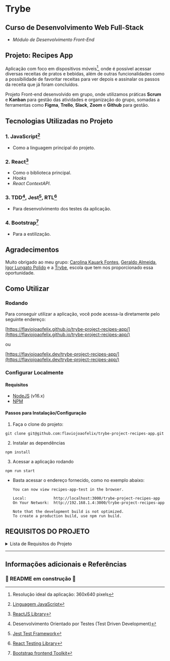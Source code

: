 # Trybe

## Curso de Desenvolvimento Web Full-Stack

- *Módulo de Desenvolvimento Front-End*


## Projeto: Recipes App

Aplicação com foco em dispositivos móveis[^1], onde é possível acessar diversas receitas de pratos e bebidas, além de outras funcionalidades como a possibilidade de favoritar receitas para ver depois e assinalar os passos da receita que já foram concluídos.

Projeto Front-end desenvolvido em grupo, onde utilizamos práticas **Scrum** e **Kanban** para gestão das atividades e organização do grupo, somadas a ferramentas como **Figma**, **Trello**, **Slack**, **Zoom** e **Github** para gestão.


## Tecnologias Utilizadas no Projeto

### 1. **JavaScript**[^2]

- Como a linguagem principal do projeto.

### 2. **React**[^3]

- Como o biblioteca principal.
- *Hooks*
- *React ContextAPI*.
  
### 3. **TDD**[^4], **Jest**[^5], **RTL**[^6]

- Para desenvolvimento dos testes da aplicação.

### 4. **Bootstrap**[^7]

- Para a estilização.


## Agradecimentos

Muito obrigado ao meu grupo: [Carolina Kauark Fontes](https://github.com/CarolinaKauark), [Geraldo Almeida](https://github.com/gralmeidan), [Igor Lungato Polido](https://github.com/polidex) e a [Trybe](https://www.betrybe.com/), escola que tem nos proporcionado essa oportunidade.


## Como Utilizar

### Rodando

Para conseguir utilizar a aplicação, você pode acessa-la diretamente pelo seguinte endereço:

[https://flaviojoaofelix.github.io/trybe-project-recipes-app/](https://flaviojoaofelix.github.io/trybe-project-recipes-app/)

ou

[https://flaviojoaofelix.dev/trybe-project-recipes-app/](https://flaviojoaofelix.dev/trybe-project-recipes-app/)


### Configurar Localmente

#### Requisitos

- [NodeJS](https://nodejs.org) (v16.x)
- [NPM](https://www.npmjs.com/)

#### Passos para Instalação/Configuração

1. Faça o clone do projeto:

```text
git clone git@github.com:flaviojoaofelix/trybe-project-recipes-app.git
```

2. Instalar as dependências

```text
npm install
```

3. Acessar a aplicação rodando

```text
npm run start
```

- Basta acessar o endereço fornecido, como no exemplo abaixo:

  ```text
  You can now view recipes-app-test in the browser.

  Local:            http://localhost:3000/trybe-project-recipes-app
  On Your Network:  http://192.168.1.4:3000/trybe-project-recipes-app

  Note that the development build is not optimized.
  To create a production build, use npm run build.
  ```


## REQUISITOS DO PROJETO

<details>
  <summary>Lista de Requisitos do Projeto</summary>

Nesse projeto, a pessoa que estiver utilizando o app pode procurar uma receita específica, explorar receitas baseado em diferentes critérios, favoritar e fazer as receitas, entre outras funcionalidades.

As telas sofrem variações dependendo do tipo da receita (se é comida ou bebida, no caso).

**_Obs: A maneira como as APIs devem ser estruturadas segue os seguintes modelos: <https://www.themealdb.com/api.php> e <https://www.thecocktaildb.com/api.php>_**

## Testes unitários

### 1 - Desenvolva os testes unitários de maneira que a cobertura seja de, no mínimo, 90%

<br />
<details>
  <summary><strong>Observações técnicas</strong></summary>

- Neste requisito vamos cobrir a nossa aplicação com testes unitários/integração utilizando a biblioteca [React Testing Library](https://testing-library.com/docs/react-testing-library/intro/), aproveite essa oportunidade para colocar em prática o [Desenvolvimento Orientado por Testes](https://blog.betrybe.com/tecnologia/tdd-test-driven-development/)

- Lembre-se de que no Desenvolvimento Orientado por Testes, você deve escrever os testes junto com o desenvolvimento de novas funcionalidades. Por esse motivo, este requisito só passará no avaliador enquanto sua aplicação estiver com a cobertura de testes desejada. Caso você adicione uma nova funcionalidade e não crie os testes para ela, este requisito pode parar de passar no avaliador.

- Os testes criados por você não irão influenciar os outros requisitos no avaliador. Você deverá desenvolver seus testes unitários/integração usando a biblioteca React Testing Library, enquanto o avaliador usará a biblioteca [Cypress](https://docs.cypress.io/) para avaliar os requisitos, inclusive os de cobertura.

</details>
<br />
<details>
  <summary><strong>O que será verificado</strong></summary>

- Verifica a cobertura de testes unitários

</details><br />

---

## Tela de login

> ⚠️ Obs: Para os testes passarem é necessário que o componente seja chamado de `Login.js`.

### 2 - Crie todos os elementos que devem respeitar os atributos descritos no protótipo para a tela de login

<details>
  <summary><strong>Observações técnicas</strong></summary>

- O input de email deve possuir o atributo `data-testid="email-input"`;
- O input de senha deve possuir o atributo `data-testid="password-input"`;
- O botão "Enter" deve possuir o atributo `data-testid="login-submit-btn"`.

</details>

<br /><details>

  <summary><strong>O que será verificado</strong></summary>

- Se têm os data-testids: email-input, password-input e login-submit-btn.

</details><br />

---

### 3 - Desenvolva a tela de maneira que a pessoa consiga escrever seu email no input de email e sua senha no input de senha

<br /><details>

  <summary><strong>O que será verificado</strong></summary>

- A possibilidade de escrever o email no input do email.
- A possibilidade de escrever a senha no input de senha.

</details><br />

---

### 4 - Desenvolva a tela de maneira que o formulário só seja válido após um email válido e uma senha de mais de 6 caracteres serem preenchidos

> Este requisito também inclui testes de cobertura da página `Login.js`.

<br /><details>

  <summary><strong>Observações técnicas</strong></summary>

- O formulário só fica válido após um email válido e uma senha de mais de 6 caracteres serem preenchidos;
- Caso o formulário esteja inválido, o botão de submeter deve estar desativado, contendo a propriedade `disabled`;
- Caso o formulário esteja válido, o botão de submeter deve estar ativado, não contendo a propriedade `disabled`.

</details>

<br /><details>

  <summary><strong>O que será verificado</strong></summary>

- O botão deve estar desativado se o email for inválido
- O botão deve estar desativado se a senha deve 6 caracteres ou menos
- O botão deve estar ativado se o email e a senha forem válidos
- Verifica a cobertura de 45% da tela de Login

</details><br />

---

### 5 - Após a submissão do formulário, salve no localStorage o e-mail da pessoa usuária na chave `user` e os tokens nas chaves `mealsToken` e `cocktailsToken`

<br /><details>

  <summary><strong>Observações técnicas</strong></summary>

- Após a submissão, o e-mail de pessoa usuária deve ser salvo em `localStorage` na chave `user` no formato `{ email: email-da-pessoa }`.
- Para os tokens, o valor de teste é sempre `1`.

</details>

<br /><details>

  <summary><strong>O que será verificado</strong></summary>

- Se após a submissão, a chave user está salva em localStorage.
- Se após a submissão, as chaves mealsToken e cocktailsToken estão salvas em localStorage

</details>

---

### 6 - Redirecione a pessoa usuária para a tela principal de receitas de comidas após a submissão e validação com sucesso do login

> Este requisito também inclui testes de cobertura da página `Login.js`.

<br /><details>

  <summary><strong>O que será verificado</strong></summary>

- Se a rota muda para a tela principal de receitas de comidas.
- Verifica a cobertura de 90% da tela de Login.

</details>

---

## Header

> ⚠️ Obs: Para os testes passarem é necessário que o componente seja chamado de `Header.js`.

### 7 - Implemente o header de acordo com a necessidade de cada tela

<br /><details>

  <summary><strong>Observações técnicas</strong></summary>

- O Header deve ter os seguintes elementos:
  - Ícone de perfil com o data-testid `profile-top-btn`, que deverá estar sempre presente;
  - Ícone de pesquisa com o data-testid `search-top-btn`, que deverá estar presente somente em alguma páginas (conforme a lista abaixo);
  - Título da página com o data-testid `page-title`, que deverá estar sempre presente.
- Os ícones podem ser encontrados em `src/images/profileIcon.svg` e em `src/images/searchIcon.svg`.
- Cada página deverá ter seu próprio título, que será renderizado pelo Header.
- Todas as rotas serão verificadas, portanto, crie as rotas que ainda não foram criadas.

</details>

<br /><details>

  <summary><strong>O que será verificado</strong></summary>

- Rota "/": **não** possui header
- Rota "/foods": possui o header com o título "Foods" e os ícones de perfil e pesquisa
- Rota "/drinks": possui o header com o título "Drinks" e os ícones de perfil e pesquisa
- Rota "foods/{id-da-receita}": **não** possui header
- Rota "drinks/{id-da-receita}": **não** possui header
- Rota "/foods/{id-da-receita}/in-progress": **não** possui header
- Rota "/drinks/{id-da-receita}/in-progress": **não** possui header
- Rota "/profile": possui o header com o título "Profile" e o ícone de perfil, mas **sem** o ícone de pesquisa
- Rota "/done-recipes": possui o header com o título "Done Recipes" e o ícone de perfil, mas **sem** o ícone de pesquisa
- Rota "/favorite-recipes": possui o header com o título "Favorite Recipes" e o ícone de perfil, mas **sem** o ícone de pesquisa

</details>

---

### 8 - Redirecione a pessoa usuária para a tela de perfil ao clicar no botão de perfil

> Este requisito também inclui testes de cobertura do componente `Header.js`.

<br /><details>

  <summary><strong>O que será verificado</strong></summary>

- Se a mudança de tela ocorre corretamente.
- Verifica a cobertura de 45% do componente Header.

</details>

---

### 9 - Desenvolva o botão de busca que, ao ser clicado, a barra de busca deve aparecer. O mesmo serve para escondê-la

> Este requisito também inclui testes de cobertura do componente `Header.js`.

<br /><details>

  <summary><strong>Observações técnicas</strong></summary>
  
- O input de busca deve possuir o atributo `data-testid="search-input"`

</details>

<br /><details>

  <summary><strong>O que será verificado</strong></summary>
  
- Se ao clicar no botão de busca pela primeira vez, a barra de busca aparece.
- Se ao clicar no botão de busca pela segunda vez, a barra de busca desaparece;
- Verifica a cobertura de 90% do componente Header

</details>

---

## Barra de busca - Header

> ⚠️ Obs: Para os testes passarem é necessário que o componente seja chamado de `SearchBar.js`.

### 10 - Implemente os elementos da barra de busca respeitando os atributos descritos no protótipo

<br /><details>

  <summary><strong>Observações técnicas</strong></summary>

- Deve existir os data-testids tanto na barra de busca quanto em todos os radio-buttons.
- O radio button de busca de ingrediente deve possuir o atributo `data-testid="ingredient-search-radio"`;
- O radio button de busca por nome deve possuir o atributo `data-testid="name-search-radio"`;
- O radio button de busca da primeira letra deve possuir o atributo `data-testid="first-letter-search-radio"`.
- O botão de busca deve possuir o atributo `data-testid="exec-search-btn"`

</details>

<br /><details>

  <summary><strong>O que será verificado</strong></summary>

- Se têm os data-testids tanto na barra de busca quanto em todos os radio-buttons.

</details>

---

### 11 - Implemente 3 radio buttons na barra de busca: Ingredient, Name e First letter

<br /><details>

  <summary><strong>Observações técnicas</strong></summary>

- A barra de busca deve possuir 3 *radio buttons*: `Ingredient`, `Name` e `First letter`. Eles, em conjunto com a `search-input`, devem mudar a forma como serão filtradas as receitas após clicar no botão `Search`. Os *endpoints* da API que você deve usar podem ser consultados [aqui para a API de comidas](https://www.themealdb.com/api.php) e [aqui para a API de bebidas](https://www.thecocktaildb.com/api.php).
- Se o radio selecionado for `Ingredient`, a busca na API é feita corretamente pelo ingrediente. O endpoint utilizado deve ser `https://www.themealdb.com/api/json/v1/1/filter.php?i={ingrediente}`;
- Se o radio selecionado for `Name`, a busca na API é feita corretamente pelo nome. O endpoint utilizado deve ser `https://www.themealdb.com/api/json/v1/1/search.php?s={nome}`;
- Se o radio selecionado for `First letter`, a busca na API é feita corretamente pela primeira letra. O endpoint utilizado deve ser `https://www.themealdb.com/api/json/v1/1/search.php?f={primeira-letra}`;
- Se o radio selecionado for `First letter` e a busca na API for feita com mais de uma letra, deve-se exibir um `alert` com a mensagem "Your search must have only 1 (one) character".
- :bulb: **Exemplo: Ao selecionar `Ingredient` e buscar por `chicken`, deve-se utilizar o endpoint `https://www.themealdb.com/api/json/v1/1/filter.php?i=chicken`.**

  :bulb: **Atenção:** Utilize `global.alert` para evitar os `warnings` do eslint sobre o uso de `alert` no código.<br />
  :bulb: Observação: Para esse requisito será verificada apenas a tela principal de receitas de comidas.

</details>

<br /><details>

  <summary><strong>O que será verificado</strong></summary>

- Se o radio selecionado for Ingredient, a busca na API é feita corretamente pelo ingrediente
- Se o radio selecionado for Name, a busca na API é feita corretamente pelo nome
- Se o radio selecionado for First letter, a busca na API é feita corretamente pela primeira letra
- Se o radio selecionado for First letter e a busca na API for feita com mais de uma letra, deve-se exibir um alert

</details>

---

### 12 - Busque na API de comidas caso a pessoa esteja na página de comidas, e na API de bebidas caso esteja na de bebidas

> Este requisito também inclui testes de cobertura do componente `SearchBar.js`.

<br /><details>

  <summary><strong>Observações técnicas</strong></summary>

- Na tela de bebidas, se o radio selecionado for `Ingredient`, a busca na API é feita corretamente pelo ingrediente. O endpoint utilizado deve ser `https://www.thecocktaildb.com/api/json/v1/1/filter.php?i={ingrediente}`;
- Na tela de bebidas, se o radio selecionado for `Name`, a busca na API é feita corretamente pelo nome. O endpoint utilizado deve ser `https://www.thecocktaildb.com/api/json/v1/1/search.php?s={nome}`;
- Na tela de bebidas, se o radio selecionado for `First letter`, a busca na API é feita corretamente pela primeira letra. O endpoint utilizado deve ser `https://www.thecocktaildb.com/api/json/v1/1/search.php?f={primeira-letra}`;
- Na tela de bebidas, se o radio selecionado for `First letter` e a busca na API for feita com mais de uma letra, deve-se exibir um `alert` com a mensagem "Your search must have only 1 (one) character".

  :bulb: Observação: Para esse requisito será verificada apenas a tela principal de receitas de bebidas, pois a de comidas já foi verificada no requisito anterior.

</details>

<br /><details>

  <summary><strong>O que será verificado</strong></summary>

- Na tela de bebidas, se o radio selecionado for Ingredient, a busca na API é feita corretamente pelo ingrediente
- Na tela de bebidas, se o radio selecionado for Name, a busca na API é feita corretamente pelo nome
- Na tela de bebidas, se o radio selecionado for First letter, a busca na API é feita corretamente pela primeira letra
- Na tela de bebidas, se o radio selecionado for First letter e a busca na API for feita com mais de uma letra, deve-se exibir um alert
- Verifica a cobertura de 45% do componente SearchBar

</details>

---

### 13 - Redirecione para a tela de detalhes da receita caso apenas uma receita seja encontrada, com o ID da mesma na URL

<br /><details>

  <summary><strong>Observações técnicas</strong></summary>

- Caso apenas uma comida seja encontrada, deve-se ir para sua rota de detalhes (`/foods/{id-da-receita}`);
- Caso apenas uma bebida seja encontrada, deve-se ir para sua rota de detalhes (`/drinks/{id-da-receita}`).

</details>

<br /><details>

  <summary><strong>O que será verificado</strong></summary>

- Se caso apenas uma comida seja encontrada, deve-se ir para sua rota de detalhes.
- Se caso apenas uma bebida seja encontrada, deve-se ir para sua rota de detalhes.

</details>

---

### 14 - Mostre as receitas em cards, caso mais de uma receita seja encontrada

<br /><details>

  <summary><strong>Observações técnicas</strong></summary>

- Mostre as receitas em cards como as da tela principal, caso mais de uma receita seja encontrada.
- Cada card deve conter o `data-testid="${index}-recipe-card"`.
- Cada imagem deve conter o `data-testid="${index}-card-img"`.
- Cada tag com o nome da receita deve ter o `data-testid="${index}-card-name"`.
- Caso mais de uma bebida seja encontrada, mostrar as 12 primeiras (ou menos, se não houverem 12).

</details>

<br /><details>

  <summary><strong>O que será verificado</strong></summary>

- Se caso mais de uma comida seja encontrada, mostrar as 12 primeiras.
- Se caso mais de uma bebida seja encontrada, mostrar as 12 primeiras.

</details>

---

### 15 - Exiba um `alert` caso nenhuma receita seja encontrada

> Este requisito também inclui testes de cobertura do componente `SearchBar.js`.

<br /><details>

  <summary><strong>Observações técnicas</strong></summary>

- O alert deve conter o texto "Sorry, we haven't found any recipes for these filters."

</details>

<br /><details>

  <summary><strong>O que será verificado</strong></summary>

- Se caso nenhuma comida seja encontrada o alert deve ser exibido.
- Se caso nenhuma bebida seja encontrada o alert deve ser exibido.
- Verifica a cobertura de 90% do componente SearchBar.

</details>

---

## Menu inferior

> ⚠️ Obs: Para os testes passarem é necessário que o componente seja chamado de `Footer.js`.

### 16 - Implemente o menu inferior posicionando-o de forma fixa e contendo 2 ícones: um para comidas e outro para bebidas

> Este requisito também inclui testes de cobertura do componente `Footer.js`.

<br /><details>

  <summary><strong>Observações técnicas</strong></summary>

- Todos os ícones necessários estão disponíveis na pasta `src/images`;
- O menu inferior deve ter possuir o atributo `data-testid="footer"`;
- O elemento que leva para a página de bebidas deve usar o ícone `drinkIcon.svg` e possuir o atributo `data-testid="drinks-bottom-btn"`;
- O elemento que leva para a página de comidas deve usar o ícone `mealIcon.svg` e possuir o atributo `data-testid="food-bottom-btn"`;
- O menu inferior deve ficar fixado sempre ao final da página.

</details>
<br /><details>
  <summary><strong>O que será verificado</strong></summary>

- Se o menu inferior existe e contém os ícones corretos
- Se o menu inferior está fixado sempre ao final da página.
- Verifica a cobertura de 45% do componente Footer.

</details>

---

### 17 - Exiba o menu inferior apenas nas telas indicadas pelo protótipo

<br /><details>

  <summary><strong>Observações técnicas</strong></summary>

- Todas as rotas serão verificadas, portanto, crie as rotas que ainda não foram criadas.

</details>

<br /><details>

  <summary><strong>O que será verificado</strong></summary>

- Rota "/": **não** deve ter footer
- Rota "/foods": deve ter footer
- Rota "/drinks": deve ter footer
- Rota "foods/{id-da-receita}": **não** deve ter footer
- Rota "drinks/{id-da-receita}": **não** deve ter footer
- Rota "/foods/{id-da-receita}/in-progress": **não** deve ter footer
- Rota "/drinks/{id-da-receita}/in-progress": **não** deve ter footer
- Rota "/profile": deve ter footer
- Rota "/done-recipes": **não** deve ter footer
- Rota "/favorite-recipes": **não** deve ter footer

</details>

---

### 18 - Redirecione a pessoa usuária para a tela correta ao clicar em cada ícone no menu inferior

> Este requisito também inclui testes de cobertura do componente `Footer.js`.

<br /><details>

  <summary><strong>O que será verificado</strong></summary>

- Se há o redirecionamento para a lista de cocktails ao clicar no ícone de bebidas;
- Se há o redirecionamento para a lista de comidas ao clicar no ícone de comidas;
- Verifica a cobertura de 90% do componente Footer.

</details>

---

## Tela principal de receitas

> ⚠️ Obs: Para os testes passarem é necessário que o componente seja chamado de `Recipes.js`.

:bulb: **Dica:** lembre-se de componentizar muito bem os elementos em React nessa tela evitando assim problemas de lógica e de complexidade ;).

### 19 - Carregue as 12 primeiras receitas de comidas ou bebidas, uma em cada card

<br /><details>

  <summary><strong>Observações técnicas</strong></summary>

- Caso as receitas sejam de comida, deve-se carregar as 12 primeiras receitas obtidas através do endpoint `https://www.themealdb.com/api/json/v1/1/search.php?s=`
- Caso as receitas sejam de bebida, deve-se carregar as 12 primeiras receitas obtidas através do endpoint `https://www.thecocktaildb.com/api/json/v1/1/search.php?s=`
- O card deve ter o `data-testid="${index}-recipe-card"`
- A foto (`strMealThumb` ou `strDrinkThumb`) deve ter o `data-testid="${index}-card-img"`
- O nome (`strMeal` ou `strDrink`) deve ter o `data-testid="${index}-card-name"`

</details>

<br /><details>

  <summary><strong>O que será verificado</strong></summary>

- A tela tem os data-testids de todos os 12 cards da tela de comidas
- Caso as receitas sejam de comida, deve-se carregar as 12 primeiras receitas
- A tela tem os data-testids de todos os 12 cards da tela de bebidas
- Caso as receitas sejam de bebida, deve-se carregar as 12 primeiras receitas

</details>

---

### 20 - Implemente os botões de categoria para serem utilizados como filtro

> Este requisito também inclui testes de cobertura da página `Recipes.js`.

<details>
  <summary><strong>Observações técnicas</strong></summary>

- Cada botão deve conter o atributo prefixado `data-testid=${categoryName}-category-filter` e devem ser exibidas apenas as 5 primeiras categorias retornadas da API.
- Caso as receitas sejam de comida, deve-se exibir as 5 primeiras categorias de comida obtidas por meio do endpoint `https://www.themealdb.com/api/json/v1/1/list.php?c=list`;
- Caso as receitas sejam de bebida, deve-se exibir as 5 primeiras categorias de bebida obtidas por meio do endpoint `https://www.thecocktaildb.com/api/json/v1/1/list.php?c=list`.

</details>
<br /><details>
  <summary><strong>O que será verificado</strong></summary>

- Caso as receitas sejam de comida, deve-se exibir as 5 primeiras categorias de comida
- Caso as receitas sejam de bebida, deve-se exibir as 5 primeiras categorias de bebida
- Verifica a cobertura de 45% da tela de Receitas

</details>

---

### 21 - Implemente o filtro das receitas por meio da API ao clicar no filtro de categoria

<br /><details>

  <summary><strong>Observações técnicas</strong></summary>

- As receitas, filtradas por categorias, devem ser obtidas por meio da API de [comidas](https://www.themealdb.com/api.php) ou [bebidas](https://www.thecocktaildb.com/api.php). Deve-se utilizar para as duas API's os endpoints de `Filter by Category`.
- Na tela de comidas se a categoria selecionada for `Beef` o endpoint utilizado será `https://www.themealdb.com/api/json/v1/1/filter.php?c=Beef`
- Na tela de bebidas se a categoria selecionada for `Cocktail` o endpoint utilizado será `https://www.thecocktaildb.com/api/json/v1/1/filter.php?c=Cocktail`
- Além das categorias providas pela API, vamos adicionar também um botão que deve limpar os filtros, retornando novamente todas as receitas. Esse botão deve ter o texto **"All"** e o atributo `data-testid="All-category-filter"`.
- Caso a categoria retorne apenas um resultado, **NÃO** deve ser feito o redirecionamento para a página de detalhes.

</details>

<br /><details>

  <summary><strong>O que será verificado</strong></summary>

- Caso as receitas sejam de comida e a categoria seja "Beef", deve-se carregar as 12 primeiras receitas da categoria "Beef"
- Caso as receitas sejam de comida e a categoria seja "Breakfast", deve-se carregar as 12 primeiras receitas da categoria "Breakfast"
- Caso as receitas sejam de comida e a categoria seja "Chicken", deve-se carregar as 12 primeiras receitas da categoria "Chicken"
- Caso as receitas sejam de comida e a categoria seja "Dessert", deve-se carregar as 12 primeiras receitas da categoria "Dessert"
- Caso as receitas sejam de comida e a categoria seja "Goat", deve-se carregar as 12 primeiras receitas da categoria "Goat"
- Caso as receitas sejam de bebida e a categoria seja "Ordinary Drink", deve-se carregar as 12 primeiras receitas da categoria "Ordinary Drink"
- Caso as receitas sejam de bebida e a categoria seja "Cocktail", deve-se carregar as 12 primeiras receitas da categoria "Cocktail"
- Caso as receitas sejam de bebida e a categoria seja "Shake", deve-se carregar as 12 primeiras receitas da categoria "Shake"
- Caso as receitas sejam de bebida e a categoria seja "Other/Unknown", deve-se carregar as 12 primeiras receitas da categoria "Other/Unknown"
- Caso as receitas sejam de bebida e a categoria seja "Cocoa", deve-se carregar as 12 primeiras receitas da categoria "Cocoa"
- Caso as receitas sejam de comida deve existir a opção chamada "All" que limpa os filtros das categorias
- Caso as receitas sejam de bebida deve existir a opção chamada "All" que limpa os filtros das categorias

</details>

---

### 22 - Implemente o filtro como um toggle, o qual se for selecionado novamente, o app deve retornar as receitas sem nenhum filtro

<br /><details>

  <summary><strong>O que será verificado</strong></summary>

- Caso as receitas sejam de comida e o filtro seja selecionado novamente, deve-se retornar as 12 primeiras receitas sem filtro.
- Caso as receitas sejam de bebida e o filtro seja selecionado novamente, deve-se retornar as 12 primeiras receitas sem filtro.

</details>

---

### 23 - Redirecione a pessoa usuária ao clicar no card para a tela de detalhes, que deve mudar a rota e conter o id da receita na URL

> Este requisito também inclui testes de cobertura da página `Recipes.js`.

<br /><details>

  <summary><strong>Observações técnicas</strong></summary>

- Caso a receita seja de uma comida, a pessoa deve ser redirecionada para a rota `foods/{id-da-receita}`
- Caso a receita seja de uma bebida, a pessoa deve ser redirecionada para a rota `drinks/{id-da-receita}`

</details>

<br /><details>

  <summary><strong>O que será verificado</strong></summary>

- Caso as receitas sejam de comida a rota deve mudar para a tela de detalhes da receita
- Caso as receitas sejam de bebida a rota deve mudar para a tela de detalhes da receita
- Verifica a cobertura de 90% da tela de Receitas

</details>

---

## Tela de detalhes de uma receita

> ⚠️ Obs: Para os testes passarem é necessário que o componente seja chamado de `RecipeDetails.js`.

:bulb: **Dica:** lembre-se de componentizar muito bem os elementos em React nessa tela evitando assim problemas de lógica e de complexidade ;).

### 24 - Realize uma request para a API passando o `id` da receita que deve estar disponível nos parâmetros da URL

<details>
  <summary><strong>Observações técnicas</strong></summary>

- Para verificar se a requisição para a API de comidas foi realizada, o endpoint utilizado deve ser `https://www.themealdb.com/api/json/v1/1/lookup.php?i={id-da-receita}`;
- Para verificar se a requisição para a API de bebidas foi realizada, o endpoint utilizado deve ser `https://www.thecocktaildb.com/api/json/v1/1/lookup.php?i={id-da-receita}`.

</details>

<br /><details>

  <summary><strong>O que será verificado</strong></summary>

- Se a requisição para a API de comidas foi realizada.
- Se a requisição para a API de bebidas foi realizada.

</details>

---

### 25 - Desenvolva a tela de modo que contenha uma imagem da receita, o título, a categoria em caso de comidas e se é ou não alcoólico em caso de bebidas, uma lista de ingredientes seguidos pelas quantidades, instruções, um vídeo do youtube "embedado" e recomendações

<details>
  <summary><strong>Observações técnicas</strong></summary>

A verificação será feita por meio das receitas retornadas pela API, como por exemplo: o texto dos ingredientes e das instruções, a partir dos atributos data-testids:

- A foto deve possuir o atributo `data-testid="recipe-photo"`;
- O título deve possuir o atributo `data-testid="recipe-title"`;
- O texto da categoria deve possuir o atributo `data-testid="recipe-category"`;
- Os ingredientes devem possuir o atributo `data-testid="${index}-ingredient-name-and-measure"`;
- O texto de instruções deve possuir o atributo `data-testid="instructions"`;
- O vídeo, presente somente na tela de comidas, deve possuir o atributo `data-testid="video"`;
- O card de receitas recomendadas deve possuir o atributo `data-testid="${index}-recomendation-card"`;

  Lembre-se: O vídeo do youtube só deve estar disponível para receitas de comida, visto que não é retornado pela [API de bebidas](https://www.thecocktaildb.com/api.php).

  :bulb: Dica: Faça uma busca sobre `how to embed youtube video` veja algumas sugestões de pesquisa para te ajudar na construção do código.

</details>
<br /><details>
  <summary><strong>O que será verificado</strong></summary>

- Se a tela de comida possui todos os atributos data-testid
- Se a tela de bebidas possui todos os atributos data-testid

</details>

---

### 26 - Implemente as recomendações. Para receitas de comida, a recomendação deverá ser bebida, já para as receitas de bebida a recomendação deverá ser comida

<details>
  <summary><strong>Observações técnicas</strong></summary>

- Para verificar se a requisição para a API de bebidas foi realizada, o endpoint utilizado deve ser `https://www.thecocktaildb.com/api/json/v1/1/search.php?s=`;
- Para verificar se a requisição para a API de comidas foi realizada, o endpoint utilizado deve ser `https://www.themealdb.com/api/json/v1/1/search.php?s=`.

</details>
<br /><details>
  <summary><strong>O que será verificado</strong></summary>

- Se a requisição para a API de bebidas foi realizada.
- Se a requisição para a API de comidas foi realizada.

</details>

---

### 27 - Implemente os 6 cards de recomendação, mostrando apenas 2. O scroll é horizontal, similar a um `carousel`

<details>
  <summary><strong>Observações técnicas</strong></summary>

- Verificar se existem todas as recomendações na tela de detalhes de uma comida. Lembre-se que apenas as 6 primeiras bebidas devem ser exibidas;
- Verifica se existem todas as recomendações na tela de detalhes de uma bebida. Lembre-se que apenas as 6 primeiras comidas devem ser exibidas.

</details>
<br /><details>
  <summary><strong>O que será verificado</strong></summary>

- Se aparece apenas duas recomendações por vez na tela;
- Se o scroll do carousel é feito na horizontal;
- Se existem todas as recomendações na tela de detalhes de uma comida
- Se existem todas as recomendações na tela de detalhes de uma bebida

</details>

---

### 28 - Desenvolva um botão de nome "Start Recipe" que deve ficar fixo na parte de baixo da tela o tempo todo

<br /><details>

  <summary><strong>Observações técnicas</strong></summary>

- O botão de iniciar receita deve possuir o atributo `data-testid="start-recipe-btn"`;

</details>

<br /><details>

  <summary><strong>O que será verificado</strong></summary>

- Se o botão possui o atributo data-testid.
- O posicionamento do botão na tela de detalhes de comida.
- O posicionamento do botão na tela de detalhes de bebida.

</details>

---

### 29 - Implemente a solução de forma que, caso a receita já tenha sido feita, o botão "Start Recipe" desapareça

> Este requisito também inclui testes de cobertura da página `RecipeDetails.js`.

<br /><details>

  <summary><strong>Observações técnicas</strong></summary>

- Lembre-se que as receitas `finalizadas` anteriormente estão salvas na chave `doneRecipes` assim como indicado na sessão localStorage.

</details>

<br /><details>

  <summary><strong>O que será verificado</strong></summary>

- Se o botão de iniciar receita não é visível na tela de detalhes de uma comida.
- Se o botão de iniciar receita não é visível na tela de detalhes de uma bebida.
- Verifica a cobertura de 45% da tela detalhes de uma receita.

</details>

---

### 30 - Implemente a solução de modo que, caso a receita tenha sido iniciada mas não finalizada, o texto do botão deve ser "Continue Recipe"

<br /><details>

  <summary><strong>Observações técnicas</strong></summary>

- Lembre-se que as receitas `iniciadas` anteriormente estão salvas na chave `inProgressRecipes` assim como indicado na sessão localStorage.

</details>

<br /><details>

  <summary><strong>O que será verificado</strong></summary>

- O botão de "Continue Recipe" na tela de detalhes de uma comida.
- O botão de "Continue Recipe" na tela de detalhes de uma bebida.

</details>

---

### 31 - Redirecione a pessoa usuária caso o botão "Start Recipe" seja clicado, a rota deve mudar para a tela de receita em progresso

<br /><details>

  <summary><strong>O que será verificado</strong></summary>

- Se redireciona para tela de receita da bebida em progresso.
- Se redireciona para tela de receita da comida em progresso.

</details>

---

### 32 - Implemente um botão de compartilhar e um de favoritar a receita

<br /><details>

  <summary><strong>Observações técnicas</strong></summary>

- O botão de compartilhar deve possuir o atributo `data-testid="share-btn"`;
- O botão de favoritar deve possuir o atributo `data-testid="favorite-btn"`;

</details>

<br /><details>

  <summary><strong>O que será verificado</strong></summary>

- Se os botões estão disponíveis na tela de detalhes de uma comida.
- Se os botões estão disponíveis na tela de detalhes de uma bebida.

</details>

---

### 33 - Implemente a solução de forma que, ao clicar no botão de compartilhar, o link da receita dentro do app deve ser copiado para o clipboard e uma mensagem avisando que o link foi copiado deve aparecer

<br /><details>

  <summary><strong>Observações técnicas</strong></summary>

- O ícone do botão de compartilhar pode ser encontrado em `src/images/shareIcon.svg`.
- Para esse requisito você precisará usar a biblioteca clipboard-copy. Para mais informações, consulte a [documentação da biblioteca](https://www.npmjs.com/package/clipboard-copy)

</details>

<br /><details>

  <summary><strong>O que será verificado</strong></summary>

- A mensagem "Link copied!" e se o link da receita da comida foi copiado para o clipboard.
- A mensagem "Link copied!" e se o link da receita da bebida foi copiado para o clipboard.

</details>

---

### 34 - Salve as receitas favoritas no `localStorage` na chave `favoriteRecipes`

<br /><details>

  <summary><strong>Observações técnicas</strong></summary>

- Lembre-se que as receitas `favoritadas` anteriormente estão salvas na chave `favoriteRecipes` assim como indicado na sessão localStorage.
- As receitas favoritas devem ser salvas no `localStorage` na chave `favoriteRecipes` no formato `[{ id, type, nationality, category, alcoholicOrNot, name, image }]`.

</details>

<br /><details>

  <summary><strong>O que será verificado</strong></summary>

- Verifica se após favoritar a receita de uma comida, ela é salva corretamente no localStorage
- Verifica se após favoritar a receita de uma bebida, ela é salva corretamente no localStorage

</details>

---

### 35 - Implemente o ícone do coração (favorito) de modo que: deve vir preenchido caso a receita esteja favoritada e "despreenchido" caso contrário

<br /><details>

  <summary><strong>Observações técnicas</strong></summary>

- Os ícones dos botões podem ser encontrados em `src/images/whiteHeartIcon.svg` e em `src/images/blackHeartIcon.svg`, respectivamente.

</details>

<br /><details>

  <summary><strong>O que será verificado</strong></summary>

- Se a comida favoritada vem com o coração preenchido.
- Se a comida não favoritada vem com o coração "despreenchido".
- Se a bebida favoritada vem com o coração preenchido.
- Se a bebida não favoritada vem com o coração "despreenchido".

</details>

---

### 36 - Implemente a lógica no botão de favoritar. Caso seja clicado, o ícone do coração deve mudar seu estado atual, caso esteja preenchido deve mudar para "despreenchido" e vice-versa

> Este requisito também inclui testes de cobertura da página `RecipeDetails.js`.

<br /><details>

  <summary><strong>O que será verificado</strong></summary>

- Favorita a comida
- Desfavorita a comida
- Favorita a bebida
- Desfavorita a bebida
- Verifica a cobertura de 90% da tela detalhes de uma receita

</details>

---

## Tela de receita em progresso

> ⚠️ Obs: Para os testes passarem é necessário que o componente seja chamado de `RecipeInProgress.js`.

:bulb: **Observação:** lembre-se de componentizar muito bem os elementos em React nessa tela, evitando assim problemas de lógica e de complexidade ;).

### 37 - Desenvolva a tela de modo que contenha uma imagem da receita, o título, a categoria em caso de comidas e se é ou não alcoólico em caso de bebidas, uma lista de ingredientes com suas respectivas quantidades e instruções

<details>
  <summary><strong>Observações técnicas</strong></summary>

Verifica se os atributos data-testid estão presentes na tela com suas respectivas quantidades:

- A foto deve possuir o atributo `data-testid="recipe-photo"`;
- O título deve possuir o atributo `data-testid="recipe-title"`;
- O botão de compartilhar deve possuir o atributo `data-testid="share-btn"`;
- O botão de favoritar deve possuir o atributo `data-testid="favorite-btn"`;
- O texto da categoria deve possuir o atributo `data-testid="recipe-category"`;
- Os ingredientes devem possuir o atributo `data-testid=${index}-ingredient-step`, a verificação será feita pelo length do atributo.
- O elemento de instruções deve possuir o atributo `data-testid="instructions"`;
- O botão para finalizar a receita deve possuir o atributo `data-testid="finish-recipe-btn"`.

</details>

<br /><details>

  <summary><strong>O que será verificado</strong></summary>

- Os elementos de uma receita de comida.
- Os elementos de uma receita de bebida.

</details>

---

### 38 - Desenvolva um checkbox para cada item da lista de ingredientes

<br /><details>

  <summary><strong>Observações técnicas</strong></summary>
  Verifica se os atributos data-testid estão presentes na tela com suas respectivas quantidades:
  
- Os ingredientes devem possuir o atributo `data-testid=${index}-ingredient-step`, a verificação será feita pelo length do atributo.

</details>

<br /><details>

  <summary><strong>O que será verificado</strong></summary>

- Se todos os ingredientes de uma receita de comida possuem um checkbox.
- Se todos os ingredientes de uma receita de bebida possuem um checkbox.

</details>

---

### 39 - Implemente uma lógica que ao clicar no checkbox de um ingrediente, o nome dele deve ser "riscado" da lista

> Este requisito também inclui testes de cobertura da página `RecipeInProgress.js`.

<br /><details>

  <summary><strong>Observações técnicas</strong></summary>
  
- Ao clicar no checkbox, o item deve ser riscado mostrando assim que esse passo foi finalizado.

</details>

<br /><details>

  <summary><strong>O que será verificado</strong></summary>

- Se é possível marcar todos os passos da receita de comida.
- Se é possível marcar todos os passos da receita de bebida.
- Verifica a cobertura de 45% da tela de receita em progresso.

</details>

---

### 40 - Salve o estado do progresso, que deve ser mantido caso a pessoa atualize a página ou volte para a mesma receita

<br /><details>

  <summary><strong>Observações técnicas</strong></summary>
  
- Após clicar no checkbox em um dos ingredientes da receita, é esperado que o ingrediente permaneça marcado após a página recarregar. Para isso desenvolva a lógica de verificação de acordo com a chave `inProgressRecipes` no localStorage.

</details>

<br /><details>

  <summary><strong>O que será verificado</strong></summary>

- Se salva o progresso de uma receita de comida em andamento.
- Se salva o progresso de uma receita de bebida em andamento.

</details>

---

### 41 - Desenvolva a lógica de favoritar e compartilhar. A lógica da tela de detalhes de uma receita se aplica aqui

<br /><details>

  <summary><strong>O que será verificado</strong></summary>

- Se os botões estão disponíveis na tela de detalhes de uma comida.
- Se os botões estão disponíveis na tela de detalhes de uma bebida.
- A mensagem "Link copied!" e se o link da receita da comida foi copiado para o clipboard.
- Verifica a mensagem "Link copied!" e se o link da receita da bebida foi copiado para o clipboard.
- Verifica comida favoritada.
- Verifica comida não favoritada.
- Verifica bebida favoritada.
- Verifica bebida não favoritada.
- Favorita comida.
- Desfavorita comida.
- Favorita bebida.
- Desfavorita bebida.
- Favorita receita de uma comida.
- Favorita receita de uma bebida.

</details>

---

### 42 - Implemente a solução de modo que o botão de finalizar receita ("Finish Recipe") só pode estar habilitado quando todos os ingredientes estiverem *"checkados"* (marcados)

<br /><details>

  <summary><strong>Observações técnicas</strong></summary>
  
- O botão deve ficar desabilitado enquanto todos os checkboxs não forem marcados.
- O botão deve ficar fixo na parte de baixo da tela o tempo todo, semelhante ao botão de "Start Recipe".

</details>

<br /><details>

  <summary><strong>O que será verificado</strong></summary>

- Se o botão para finalizar está desabilitado em receitas de comidas.
- Se o botão para finalizar está desabilitado em receitas de bebidas.
- Se o botão para finalizar está habilitado em receitas de comidas.
- Se o botão para finalizar está habilitado em receitas de bebidas.

</details>

---

### 43 - Redirecione a pessoa usuária após clicar no botão de finalizar receita ("Finish Recipe"), para a página de receitas feitas, cuja rota deve ser `/done-recipes`

> Este requisito também inclui testes de cobertura da página `RecipeInProgress.js`.

<br /><details>

  <summary><strong>O que será verificado</strong></summary>

- Se redireciona após concluir uma receita de comida.
- Se redireciona após concluir uma receita de bebida.
- Verifica a cobertura de 90% da tela de receita em progresso.

</details>

---

## Tela de receitas feitas

### 44 - Implemente os elementos da tela de receitas feitas respeitando os atributos descritos no protótipo

<br /><details>

  <summary><strong>Observações técnicas</strong></summary>

- Todos os data-testids estão presentes:
  - O botão de filtro `All` deve ter o atributo `data-testid="filter-by-all-btn"`;
  - O botão de filtro `Food` deve ter o atributo `data-testid="filter-by-food-btn"`;
  - O botão de `Drinks` deve ter o atributo `data-testid="filter-by-drink-btn"`;
  - O imagem do card de receita deve ter o atributo `data-testid="${index}-horizontal-image"`;
  - O texto da categoria da receita deve ter o atributo `data-testid="${index}-horizontal-top-text"`;
  - O texto do nome da receita deve ter o atributo `data-testid="${index}-horizontal-name"`;
  - O texto da data que a receita foi feita deve ter o atributo `data-testid="${index}-horizontal-done-date"`;
  - O elemento de compartilhar a receita deve ter o atributo `data-testid="${index}-horizontal-share-btn"`;
  - As `tags` da receita devem possuir o atributo `data-testid=${index}-${tagName}-horizontal-tag`;

</details>
<br /><details>
  <summary><strong>O que será verificado</strong></summary>

- Se todos os data-testids estão disponíveis.

</details>

---

### 45 - Desenvolva a tela de modo que, caso a receita do card seja uma comida, ela deve possuir: a foto da receita, nome, categoria, nacionalidade, a data em que a pessoa fez a receita, as 2 primeiras tags retornadas pela API e um botão de compartilhar

<br /><details>

  <summary><strong>Observações técnicas</strong></summary>
  
- O ícone do botão de compartilhar pode ser encontrado em `src/images/shareIcon.svg`.

</details>

<br /><details>

  <summary><strong>O que será verificado</strong></summary>

- Se o card possui os atributos corretos de uma comida.

</details>

---

### 46 - Desenvolva a tela de maneira que, caso a receita do card seja uma bebida, ela deve possuir: a foto da receita, o nome, se é alcoólica, a data em que a pessoa fez a receita e um botão de compartilhar

> Este requisito também inclui testes de cobertura da página `DoneRecipes.js`.

<br /><details>

  <summary><strong>Observações técnicas</strong></summary>
  
- O ícone do botão de compartilhar pode ser encontrado em `src/images/shareIcon.svg`.

</details>

<br /><details>

  <summary><strong>O que será verificado</strong></summary>

- Se o card possui os atributos corretos de uma bebida.
- Verifica a cobertura de 45% da Tela de receitas feitas

</details>

---

### 47 - Desenvolva a solução de modo que o botão de compartilhar deve copiar a URL da tela de detalhes da receita para o clipboard

<br /><details>

  <summary><strong>O que será verificado</strong></summary>

- Ao clicar no botão de compartilhar deve aparecer a mensagem "Link copied!";
- Se a URL da tela de detalhes da receita é copiada para o clipboard.

</details>

---

### 48 - Implemente 2 botões que filtram as receitas por comida ou bebida e um terceiro que remove todos os filtros

<br /><details>

  <summary><strong>Observações técnicas</strong></summary>

- Os nomes dos botões devem ser "Food", "Drinks" e "All", respectivamente.
- Ao clicar no botão "Food", as receitas devem ser filtradas por comidas;
- Ao clicar no botão "Drinks", as receitas devem ser filtradas por bebidas;
- Ao clicar no botão "All", o filtro deve ser removido.

</details>
<br /><details>
  <summary><strong>O que será verificado</strong></summary>

- Se ao clicar no botão "Food", as receitas são filtradas por comidas;
- Se ao clicar no botão "Drinks", as receitas são filtradas por bebidas;
- Se ao clicar no botão "All", o filtro é removido.

</details>

---

### 49 - Redirecione para a tela de detalhes da receita caso seja clicado na foto ou no nome da receita

> Este requisito também inclui testes de cobertura da página `DoneRecipes.js`.

<br /><details>

  <summary><strong>O que será verificado</strong></summary>

- Se ao clicar na foto da receita, a rota muda para a tela de detalhes daquela receita;
- Se ao clicar no nome da receita, a rota muda para a tela de detalhes daquela receita;
- Verifica a cobertura de 90% da Tela de receitas feitas.

</details>

---

## Tela de receitas favoritas

> ⚠️ Obs: Para os testes passarem é necessário que o componente seja chamado de `FavoriteRecipes.js`

### 50 - Implemente os elementos da tela de receitas favoritas (cumulativo com os atributos em comum com a tela de receitas feitas), respeitando os atributos descritos no protótipo

<br /><details>

  <summary><strong>O que será verificado</strong></summary>

- Se todos os data-testids, cumulativo com os atributos em comum com a tela de receitas feitas, estão disponíveis.

</details>

---

### 51 - Desenvolva a tela de modo que, caso a receita do card seja uma comida, ela deve possuir: a foto da receita, nome, categoria, nacionalidade, um botão de compartilhar e um de "desfavoritar"

<br /><details>

  <summary><strong>Observações técnicas</strong></summary>
  
- Os ícones dos botões podem ser encontrados em `src/images/shareIcon.svg` e em `src/images/blackHeartIcon.svg`, respectivamente.

</details>

<br /><details>

  <summary><strong>O que será verificado</strong></summary>

- Se o card possui os atributos corretos de uma comida.

</details>

---

### 52 - Desenvolva a tela de modo que, caso a receita do card seja uma bebida, ela deve possuir: a foto da receita, nome, se é alcoólica ou não, um botão de compartilhar e um de "desfavoritar"

> Este requisito também inclui testes de cobertura da página `FavoriteRecipes.js`.

<br /><details>

  <summary><strong>Observações técnicas</strong></summary>
  
- Os ícones dos botões podem ser encontrados em `src/images/shareIcon.svg` e em `src/images/blackHeartIcon.svg`, respectivamente.

</details>

<br /><details>

  <summary><strong>O que será verificado</strong></summary>

- se o card possui os atributos corretos de uma bebida.
- Verifica a cobertura de 45% da tela de receitas favoritas.

</details>

---

### 53 - Desenvolva a solução de modo que o botão de compartilhar deve copiar a URL da tela de detalhes da receita para o clipboard

<br /><details>

  <summary><strong>O que será verificado</strong></summary>

- Se ao clicar no botão de compartilhar, aparece a mensagem "Link copied!";
- Se a URL da tela de detalhes da receita é copiada para o clipboard.

</details>

---

### 54 - Desenvolva a solução de modo que o botão de "desfavoritar" deve remover a receita da lista de receitas favoritas do `localStorage` e da tela

<br /><details>

  <summary><strong>O que será verificado</strong></summary>

- Se ao clicar no botão de "desfavoritar", a respectiva receita é removida da tela.
- Se ao clicar no botão de "desfavoritar", a respectiva receita é removida do `localStorage`.

</details>

---

### 55 - Implemente 2 botões que filtram as receitas por comida ou bebida e um terceiro que remove todos os filtros

<br /><details>

  <summary><strong>Observações técnicas</strong></summary>
  
- Os nomes dos botões devem ser "Food", "Drinks" e "All", respectivamente

</details>

<br /><details>

  <summary><strong>O que será verificado</strong></summary>

- Se ao clicar no botão "Food", as receitas devem ser filtradas por comidas;
- Se ao clicar no botão "Drinks" , as receitas devem ser filtradas por bebidas;
- Se ao clicar no botão "All", o filtro deve ser removido.

</details>

---

### 56 - Redirecione a pessoa usuária ao clicar na foto ou no nome da receita, a rota deve mudar para a tela de detalhes daquela receita

> Este requisito também inclui testes de cobertura da página `FavoriteRecipes.js`.

<br /><details>

  <summary><strong>O que será verificado</strong></summary>

- Ao clicar na foto da receita, a rota deve mudar para a tela de detalhes daquela receita;
- Ao clicar no nome da receita, a rota deve mudar para a tela de detalhes daquela receita.
- Verifica a cobertura de 90% da Tela de receitas favoritas.

</details>

---

## Tela de perfil

> ⚠️ Obs: Para os testes passarem é necessário que o componente seja chamado de `Profile.js`.

### 57 - Implemente os elementos da tela de perfil respeitando os atributos descritos no protótipo

<br /><details>

  <summary><strong>Observações técnicas</strong></summary>

- O elemento de email deve possuir o atributo `data-testid="profile-email"`;
- O botão para "Done Recipes" deve possuir o atributo `data-testid="profile-done-btn"`;
- O botão para "Favorite Recipes" deve possuir o atributo `data-testid="profile-favorite-btn"`;
- O botão de "Logout" deve possuir o atributo `data-testid="profile-logout-btn"`.

</details>

<br /><details>

  <summary><strong>O que será verificado</strong></summary>

- Todos o data-testid do email e de todos os botões.

</details>

---

### 58 - Implemente a solução de maneira que o e-mail da pessoa usuária deve estar visível

<br /><details>

  <summary><strong>O que será verificado</strong></summary>

- Se o e-mail armazenado em localStorage está visível.

</details>

---

### 59 - Implemente 3 botões: um de nome "Done Recipes", um de nome "Favorite Recipes" e um de nome "Logout"

<br /><details>

  <summary><strong>O que será verificado</strong></summary>

- Se a tela contêm todos os 3 botões.

</details>

---

### 60 - Redirecione a pessoa usuária que, ao clicar no botão de "Done Recipes", a rota deve mudar para a tela de receitas feitas

> Este requisito também inclui testes de cobertura do componente `Profile.js`.

<br /><details>

  <summary><strong>O que será verificado</strong></summary>

- Se redireciona para a rota correta.
- Verifica a cobertura de 45% do componente Profile.

</details>

---

### 61 - Redirecione a pessoa usuária que, ao clicar no botão de "Favorite Recipes", a rota deve mudar para a tela de receitas favoritas

<br /><details>

  <summary><strong>O que será verificado</strong></summary>

- Se redireciona para a rota correta.

</details>

---

### 62 - Redirecione a pessoa usuária que ao clicar no botão de "Logout", o `localStorage` deve ser limpo e a rota deve mudar para a tela de login

> Este requisito também inclui testes de cobertura do componente `Profile.js`.

<br />

  <details>
    <summary>
      <strong>O que será verificado</strong>
    </summary>

- Se limpa todas as chaves da localStorage;
- Se a rota muda para a tela de login.
- Verifica a cobertura de 90% do componente Profile.

</details>

</details>

---

## Informações adicionais e Referências

### 🚧 README em construção 🚧

[^1]: Resolução ideal da aplicação: 360x640 pixels

[^2]: [Linguagem JavaScript](https://developer.mozilla.org/pt-BR/docs/Web/JavaScript)

[^3]: [ReactJS Library](https://reactjs.org/)

[^4]: Desenvolvimento Orientado por Testes (Test Driven Development)

[^5]: [Jest Test Framework](https://jestjs.io/)

[^6]: [React Testing Library](https://testing-library.com/docs/react-testing-library/intro/)

[^7]: [Bootstrap frontend Toolkit](https://getbootstrap.com/)
